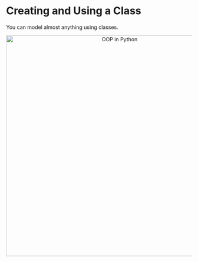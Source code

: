 # Creating and Using a Class

You can model almost anything using classes.

<p align="center">
  <img src="https://files.realpython.com/media/Providing-Multiple-Constructors-for-Your-Python-Classes_Watermarked.00752f2cd783.jpg" alt="OOP in Python" width="600">
</p>